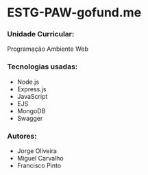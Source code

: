 # ESTG-PAW-gofund.me

### Unidade Curricular:
Programação Ambiente Web

### Tecnologias usadas:
* Node.js  
* Express.js  
* JavaScript  
* EJS  
* MongoDB  
* Swagger

### Autores:
* Jorge Oliveira  
* Miguel Carvalho  
* Francisco Pinto
